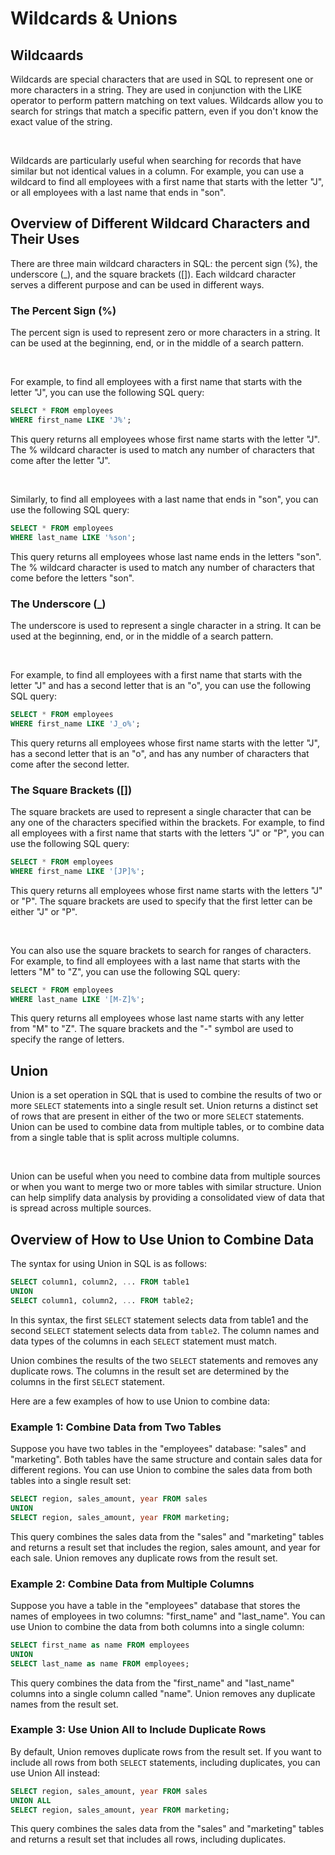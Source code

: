 # Wildcards & Unions

## Wildcaards

Wildcards are special characters that are used in SQL to represent one or more characters in a string. They are used in conjunction with the LIKE operator to perform pattern matching on text values. Wildcards allow you to search for strings that match a specific pattern, even if you don't know the exact value of the string.

<br />

Wildcards are particularly useful when searching for records that have similar but not identical values in a column. For example, you can use a wildcard to find all employees with a first name that starts with the letter "J", or all employees with a last name that ends in "son".

## Overview of Different Wildcard Characters and Their Uses

There are three main wildcard characters in SQL: the percent sign (%), the underscore (\_), and the square brackets ([]). Each wildcard character serves a different purpose and can be used in different ways.

### The Percent Sign (%)

The percent sign is used to represent zero or more characters in a string. It can be used at the beginning, end, or in the middle of a search pattern.

<br />

For example, to find all employees with a first name that starts with the letter "J", you can use the following SQL query:

```sql
SELECT * FROM employees
WHERE first_name LIKE 'J%';
```

This query returns all employees whose first name starts with the letter "J". The % wildcard character is used to match any number of characters that come after the letter "J".

<br />

Similarly, to find all employees with a last name that ends in "son", you can use the following SQL query:

```sql
SELECT * FROM employees
WHERE last_name LIKE '%son';
```

This query returns all employees whose last name ends in the letters "son". The % wildcard character is used to match any number of characters that come before the letters "son".

### The Underscore (\_)

The underscore is used to represent a single character in a string. It can be used at the beginning, end, or in the middle of a search pattern.

<br />

For example, to find all employees with a first name that starts with the letter "J" and has a second letter that is an "o", you can use the following SQL query:

```sql
SELECT * FROM employees
WHERE first_name LIKE 'J_o%';
```

This query returns all employees whose first name starts with the letter "J", has a second letter that is an "o", and has any number of characters that come after the second letter.

### The Square Brackets ([])

The square brackets are used to represent a single character that can be any one of the characters specified within the brackets. For example, to find all employees with a first name that starts with the letters "J" or "P", you can use the following SQL query:

```sql
SELECT * FROM employees
WHERE first_name LIKE '[JP]%';
```

This query returns all employees whose first name starts with the letters "J" or "P". The square brackets are used to specify that the first letter can be either "J" or "P".

<br />

You can also use the square brackets to search for ranges of characters. For example, to find all employees with a last name that starts with the letters "M" to "Z", you can use the following SQL query:

```sql
SELECT * FROM employees
WHERE last_name LIKE '[M-Z]%';
```
This query returns all employees whose last name starts with any letter from "M" to "Z". The square brackets and the "-" symbol are used to specify the range of letters.

## Union

Union is a set operation in SQL that is used to combine the results of two or more `SELECT` statements into a single result set. Union returns a distinct set of rows that are present in either of the two or more `SELECT` statements. Union can be used to combine data from multiple tables, or to combine data from a single table that is split across multiple columns.

<br />

Union can be useful when you need to combine data from multiple sources or when you want to merge two or more tables with similar structure. Union can help simplify data analysis by providing a consolidated view of data that is spread across multiple sources.

## Overview of How to Use Union to Combine Data

The syntax for using Union in SQL is as follows:

```sql
SELECT column1, column2, ... FROM table1
UNION
SELECT column1, column2, ... FROM table2;
```

In this syntax, the first `SELECT` statement selects data from table1 and the second `SELECT` statement selects data from `table2`. The column names and data types of the columns in each `SELECT` statement must match.

Union combines the results of the two `SELECT` statements and removes any duplicate rows. The columns in the result set are determined by the columns in the first `SELECT` statement.

Here are a few examples of how to use Union to combine data:

### Example 1: Combine Data from Two Tables

Suppose you have two tables in the "employees" database: "sales" and "marketing". Both tables have the same structure and contain sales data for different regions. You can use Union to combine the sales data from both tables into a single result set:

```sql
SELECT region, sales_amount, year FROM sales
UNION
SELECT region, sales_amount, year FROM marketing;
```

This query combines the sales data from the "sales" and "marketing" tables and returns a result set that includes the region, sales amount, and year for each sale. Union removes any duplicate rows from the result set.

### Example 2: Combine Data from Multiple Columns

Suppose you have a table in the "employees" database that stores the names of employees in two columns: "first_name" and "last_name". You can use Union to combine the data from both columns into a single column:

```sql
SELECT first_name as name FROM employees
UNION
SELECT last_name as name FROM employees;
```
This query combines the data from the "first_name" and "last_name" columns into a single column called "name". Union removes any duplicate names from the result set.

### Example 3: Use Union All to Include Duplicate Rows

By default, Union removes duplicate rows from the result set. If you want to include all rows from both `SELECT` statements, including duplicates, you can use Union All instead:

```sql
SELECT region, sales_amount, year FROM sales
UNION ALL
SELECT region, sales_amount, year FROM marketing;
```
This query combines the sales data from the "sales" and "marketing" tables and returns a result set that includes all rows, including duplicates.



